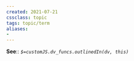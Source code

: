 ```yaml
---
created: 2021-07-21
cssclass: topic
tags: topic/term
aliases:
-
---
```



**See**::
*`$=customJS.dv_funcs.outlinedIn(dv, this)`*

